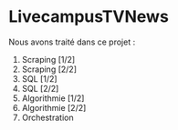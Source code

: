 # LivecampusTVNews
Nous avons traité dans ce projet :
1. Scraping [1/2]
2. Scraping [2/2]
3. SQL [1/2]
4. SQL [2/2]
5. Algorithmie [1/2]
6. Algorithmie [2/2]
7. Orchestration